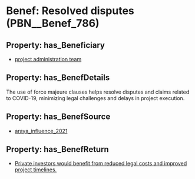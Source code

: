 # Benef: __Resolved disputes__ (PBN__Benef_786)

## Property: has_Beneficiary

* [project administration team](../Stakeholder/PBN__Stakeholder_321)

## Property: has_BenefDetails

The use of force majeure clauses helps resolve disputes and claims related to COVID-19, minimizing legal challenges and delays in project execution.

## Property: has_BenefSource

* [araya_influence_2021](../Article/PBN__Article_157)

## Property: has_BenefReturn

* [Private investors would benefit from reduced legal costs and improved project timelines.](../BenefReturn/PBN__BenefReturn_854)

